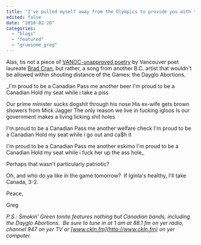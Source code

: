 ```yaml
---
title: "I've pulled myself away from the Olympics to provide you with this piece of Canadian pride..."
edited: false
date: "2010-02-20"
categories:
  - "blogs"
  - "featured"
  - "gruesome_greg"
---
```


Alas, tis not a piece of [VANOC-unapproved poetry](http://www.geist.com/dispatch/praise-female-athletes-who-were-told-no) by Vancouver poet laureate [Brad Cran](http://bradcran.com/vancouver_verse/notes-on-a-world-class-city-why-i-have-declined-to-participate-in-the-olympic-celebrations/), but rather, a song from another B.C. artist that wouldn't be allowed within shouting distance of the Games: the Dayglo Abortions.

_I'm proud to be a Canadian Pass me another beer I'm proud to be a Canadian Hold my seat while i take a piss

Our prime minister sucks dogshit through his nose His ex-wife gets brown showers from Mick Jagger The only reason we live in fucking igloos Is our government makes a living licking shit holes

I'm proud to be a Canadian Pass me another welfare check I'm proud to be a Canadian Hold my seat while i go out and ca$h it

I'm proud to be a Canadian Pass me another eskimo I'm proud to be a Canadian Hold my seat while i fuck her up the ass hole_

Perhaps that wasn't particularly patriotic?

Oh, and who do ya like in the game tomorrow?  If Iginla's healthy, I'll take Canada, 3-2.

Peace,

Greg

_P.S.: Smokin' Green tonite features nothing but Canadian bands, including the Dayglo Abortions.  Be sure to tune in at 1 am at 88.1 fm on yer radio, channel 947 on yer TV or [www.ckln.fm](http://www.ckln.fm) on yer computer._
